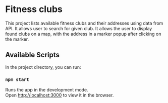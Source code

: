 # Fitness clubs

This project lists available fitness clubs and their addresses using data from API.
It allows user to search for given club.
It allows the user to display found clubs on a map, with the address in a marker popup after clicking on the marker.

## Available Scripts

In the project directory, you can run:

### `npm start`

Runs the app in the development mode.\
Open [http://localhost:3000](http://localhost:3000) to view it in the browser.

